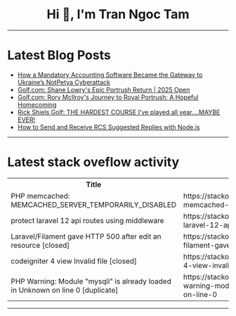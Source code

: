 <h1 align="center">Hi 👋, I'm Tran Ngoc Tam</h1>

---

# Latest Blog Posts 
<!-- BLOG-POST-LIST:START -->
- [How a Mandatory Accounting Software Became the Gateway to Ukraine’s NotPetya Cyberattack](https://dev.to/davidgomesr/how-a-mandatory-accounting-software-became-the-gateway-to-ukraines-notpetya-cyberattack-4bm0)
- [Golf.com: Shane Lowry&#39;s Epic Portrush Return | 2025 Open](https://dev.to/youtube_golf/golfcom-shane-lowrys-epic-portrush-return-2025-open-4ak9)
- [Golf.com: Rory McIlroy&#39;s Journey to Royal Portrush: A Hopeful Homecoming](https://dev.to/youtube_golf/golfcom-rory-mcilroys-journey-to-royal-portrush-a-hopeful-homecoming-4bbm)
- [Rick Shiels Golf: THE HARDEST COURSE I&#39;ve played all year….MAYBE EVER!](https://dev.to/youtube_golf/rick-shiels-golf-the-hardest-course-ive-played-all-yearmaybe-ever-5e8m)
- [How to Send and Receive RCS Suggested Replies with Node.js](https://dev.to/vonagedev/how-to-send-and-receive-rcs-suggested-replies-with-nodejs-1dhk)
<!-- BLOG-POST-LIST:END -->

---

# Latest stack oveflow activity
<table>
  <tr><th>Title</th><th>Link</th></tr>
  <!-- STACKOVERFLOW:START --><tr><td>PHP memcached: MEMCACHED_SERVER_TEMPORARILY_DISABLED</td><td>https://stackoverflow.com/questions/79706249/php-memcached-memcached-server-temporarily-disabled</td></tr><tr><td>protect laravel 12 api routes using middleware</td><td>https://stackoverflow.com/questions/79706156/protect-laravel-12-api-routes-using-middleware</td></tr><tr><td>Laravel/Filament gave HTTP 500 after edit an resource [closed]</td><td>https://stackoverflow.com/questions/79706004/laravel-filament-gave-http-500-after-edit-an-resource</td></tr><tr><td>codeigniter 4 view Invalid file [closed]</td><td>https://stackoverflow.com/questions/79705862/codeigniter-4-view-invalid-file</td></tr><tr><td>PHP Warning: Module &quot;mysqli&quot; is already loaded in Unknown on line 0 [duplicate]</td><td>https://stackoverflow.com/questions/79705829/php-warning-module-mysqli-is-already-loaded-in-unknown-on-line-0</td></tr><!-- STACKOVERFLOW:END -->
</table>

---


